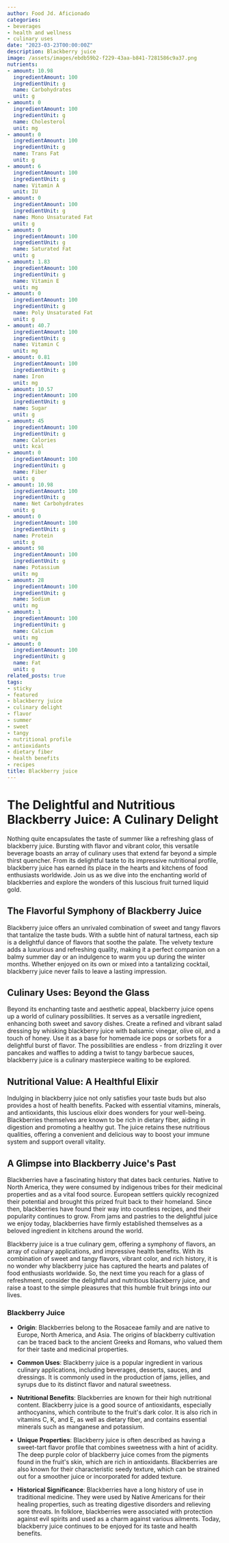 ```yaml
---
author: Food Jd. Aficionado
categories:
- beverages
- health and wellness
- culinary uses
date: "2023-03-23T00:00:00Z"
description: Blackberry juice
image: /assets/images/ebdb59b2-f229-43aa-b841-7281586c9a37.png
nutrients:
- amount: 10.98
  ingredientAmount: 100
  ingredientUnit: g
  name: Carbohydrates
  unit: g
- amount: 0
  ingredientAmount: 100
  ingredientUnit: g
  name: Cholesterol
  unit: mg
- amount: 0
  ingredientAmount: 100
  ingredientUnit: g
  name: Trans Fat
  unit: g
- amount: 6
  ingredientAmount: 100
  ingredientUnit: g
  name: Vitamin A
  unit: IU
- amount: 0
  ingredientAmount: 100
  ingredientUnit: g
  name: Mono Unsaturated Fat
  unit: g
- amount: 0
  ingredientAmount: 100
  ingredientUnit: g
  name: Saturated Fat
  unit: g
- amount: 1.83
  ingredientAmount: 100
  ingredientUnit: g
  name: Vitamin E
  unit: mg
- amount: 0
  ingredientAmount: 100
  ingredientUnit: g
  name: Poly Unsaturated Fat
  unit: g
- amount: 40.7
  ingredientAmount: 100
  ingredientUnit: g
  name: Vitamin C
  unit: mg
- amount: 0.81
  ingredientAmount: 100
  ingredientUnit: g
  name: Iron
  unit: mg
- amount: 10.57
  ingredientAmount: 100
  ingredientUnit: g
  name: Sugar
  unit: g
- amount: 45
  ingredientAmount: 100
  ingredientUnit: g
  name: Calories
  unit: kcal
- amount: 0
  ingredientAmount: 100
  ingredientUnit: g
  name: Fiber
  unit: g
- amount: 10.98
  ingredientAmount: 100
  ingredientUnit: g
  name: Net Carbohydrates
  unit: g
- amount: 0
  ingredientAmount: 100
  ingredientUnit: g
  name: Protein
  unit: g
- amount: 98
  ingredientAmount: 100
  ingredientUnit: g
  name: Potassium
  unit: mg
- amount: 28
  ingredientAmount: 100
  ingredientUnit: g
  name: Sodium
  unit: mg
- amount: 1
  ingredientAmount: 100
  ingredientUnit: g
  name: Calcium
  unit: mg
- amount: 0
  ingredientAmount: 100
  ingredientUnit: g
  name: Fat
  unit: g
related_posts: true
tags:
- sticky
- featured
- blackberry juice
- culinary delight
- flavor
- summer
- sweet
- tangy
- nutritional profile
- antioxidants
- dietary fiber
- health benefits
- recipes
title: Blackberry juice
---
```

# The Delightful and Nutritious Blackberry Juice: A Culinary Delight



Nothing quite encapsulates the taste of summer like a refreshing glass of blackberry juice. Bursting with flavor and vibrant color, this versatile beverage boasts an array of culinary uses that extend far beyond a simple thirst quencher. From its delightful taste to its impressive nutritional profile, blackberry juice has earned its place in the hearts and kitchens of food enthusiasts worldwide. Join us as we dive into the enchanting world of blackberries and explore the wonders of this luscious fruit turned liquid gold.

## The Flavorful Symphony of Blackberry Juice

Blackberry juice offers an unrivaled combination of sweet and tangy flavors that tantalize the taste buds. With a subtle hint of natural tartness, each sip is a delightful dance of flavors that soothe the palate. The velvety texture adds a luxurious and refreshing quality, making it a perfect companion on a balmy summer day or an indulgence to warm you up during the winter months. Whether enjoyed on its own or mixed into a tantalizing cocktail, blackberry juice never fails to leave a lasting impression.

## Culinary Uses: Beyond the Glass

Beyond its enchanting taste and aesthetic appeal, blackberry juice opens up a world of culinary possibilities. It serves as a versatile ingredient, enhancing both sweet and savory dishes. Create a refined and vibrant salad dressing by whisking blackberry juice with balsamic vinegar, olive oil, and a touch of honey. Use it as a base for homemade ice pops or sorbets for a delightful burst of flavor. The possibilities are endless - from drizzling it over pancakes and waffles to adding a twist to tangy barbecue sauces, blackberry juice is a culinary masterpiece waiting to be explored.

## Nutritional Value: A Healthful Elixir

Indulging in blackberry juice not only satisfies your taste buds but also provides a host of health benefits. Packed with essential vitamins, minerals, and antioxidants, this luscious elixir does wonders for your well-being. Blackberries themselves are known to be rich in dietary fiber, aiding in digestion and promoting a healthy gut. The juice retains these nutritious qualities, offering a convenient and delicious way to boost your immune system and support overall vitality.

## A Glimpse into Blackberry Juice's Past

Blackberries have a fascinating history that dates back centuries. Native to North America, they were consumed by indigenous tribes for their medicinal properties and as a vital food source. European settlers quickly recognized their potential and brought this prized fruit back to their homeland. Since then, blackberries have found their way into countless recipes, and their popularity continues to grow. From jams and pastries to the delightful juice we enjoy today, blackberries have firmly established themselves as a beloved ingredient in kitchens around the world.



Blackberry juice is a true culinary gem, offering a symphony of flavors, an array of culinary applications, and impressive health benefits. With its combination of sweet and tangy flavors, vibrant color, and rich history, it is no wonder why blackberry juice has captured the hearts and palates of food enthusiasts worldwide. So, the next time you reach for a glass of refreshment, consider the delightful and nutritious blackberry juice, and raise a toast to the simple pleasures that this humble fruit brings into our lives.

### Blackberry Juice

- **Origin**: Blackberries belong to the Rosaceae family and are native to Europe, North America, and Asia. The origins of blackberry cultivation can be traced back to the ancient Greeks and Romans, who valued them for their taste and medicinal properties.

- **Common Uses**: Blackberry juice is a popular ingredient in various culinary applications, including beverages, desserts, sauces, and dressings. It is commonly used in the production of jams, jellies, and syrups due to its distinct flavor and natural sweetness.

- **Nutritional Benefits**: Blackberries are known for their high nutritional content. Blackberry juice is a good source of antioxidants, especially anthocyanins, which contribute to the fruit's dark color. It is also rich in vitamins C, K, and E, as well as dietary fiber, and contains essential minerals such as manganese and potassium.

- **Unique Properties**: Blackberry juice is often described as having a sweet-tart flavor profile that combines sweetness with a hint of acidity. The deep purple color of blackberry juice comes from the pigments found in the fruit's skin, which are rich in antioxidants. Blackberries are also known for their characteristic seedy texture, which can be strained out for a smoother juice or incorporated for added texture.

- **Historical Significance**: Blackberries have a long history of use in traditional medicine. They were used by Native Americans for their healing properties, such as treating digestive disorders and relieving sore throats. In folklore, blackberries were associated with protection against evil spirits and used as a charm against various ailments. Today, blackberry juice continues to be enjoyed for its taste and health benefits.

